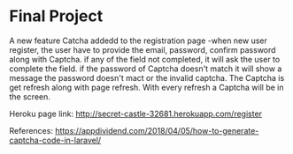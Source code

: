 # Final Project
A new feature Catcha addedd to the registration page 
-when new user register, the user have to provide the email, password, confirm password along with Captcha. if any of the field not completed, it will ask the user to complete the field. if the password of Captcha doesn't match it will show a message the password doesn't mact or the invalid captcha.
The Captcha is get refresh along with page refresh. With every refresh a Captcha will be in the screen. 


Heroku page link: http://secret-castle-32681.herokuapp.com/register

References: https://appdividend.com/2018/04/05/how-to-generate-captcha-code-in-laravel/
